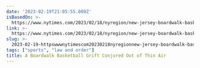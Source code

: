 ```yaml
---
date: '2023-02-19T21:05:55.000Z'
isBasedOn: >-
  https://www.nytimes.com/2023/02/18/nyregion/new-jersey-boardwalk-basketball-scheme.html
link: >-
  https://www.nytimes.com/2023/02/18/nyregion/new-jersey-boardwalk-basketball-scheme.html
slug: >-
  2023-02-19-httpswwwnytimescom20230218nyregionnew-jersey-boardwalk-basketball-schemehtml
tags: ["sports", "law and order"]
title: A Boardwalk Basketball Grift Conjured Out of Thin Air
---
```


